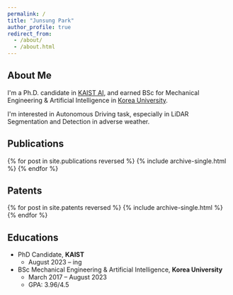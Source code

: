 ```yaml
---
permalink: /
title: "Junsung Park"
author_profile: true
redirect_from: 
  - /about/
  - /about.html
---
```


## About Me
I'm a Ph.D. candidate in [KAIST AI](https://gsai.kaist.ac.kr/), 
and earned BSc for Mechanical Engineering & Artificial Intelligence in [Korea University](https://www.korea.edu/sites/en/index.do).

I'm interested in Autonomous Driving task, especially in LiDAR Segmentation and Detection in adverse weather.


## Publications
{% for post in site.publications reversed %}
  {% include archive-single.html %}
{% endfor %}


<!-- ## Experiences -->
<!-- Internship in NVIDIA AI research (2026.01 ~ 2026.06) -->

## Patents
{% for post in site.patents reversed %}
  {% include archive-single.html %}
{% endfor %}


<!-- ## Projects
{% for post in site.projects reversed %}
  {% include archive-single.html %}
{% endfor %} -->



## Educations
- PhD Candidate, **KAIST**
  - August 2023 – ing
- BSc Mechanical Engineering & Artificial Intelligence, **Korea University**
  - March 2017 – August 2023
  - GPA: 3.96/4.5
